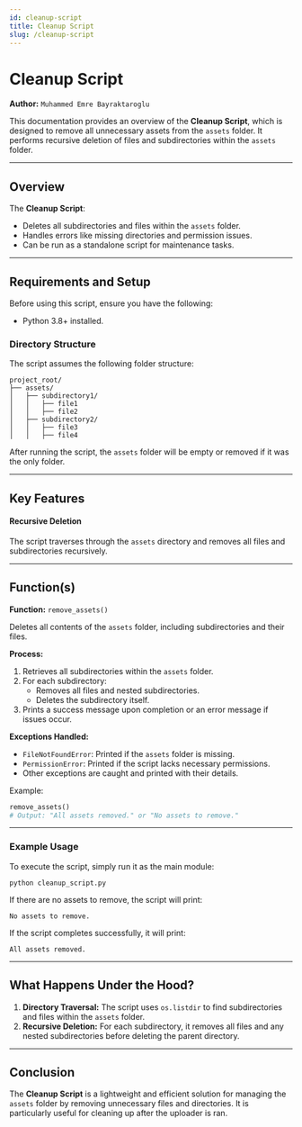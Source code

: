 ```yaml
---
id: cleanup-script
title: Cleanup Script
slug: /cleanup-script
---
```


# Cleanup Script

**Author:** `Muhammed Emre Bayraktaroglu`

This documentation provides an overview of the **Cleanup Script**, which is designed to remove all unnecessary assets from the `assets` folder. It performs recursive deletion of files and subdirectories within the `assets` folder.

---

## Overview

The **Cleanup Script**:
- Deletes all subdirectories and files within the `assets` folder.
- Handles errors like missing directories and permission issues.
- Can be run as a standalone script for maintenance tasks.

---

## Requirements and Setup

Before using this script, ensure you have the following:
- Python 3.8+ installed.

### Directory Structure

The script assumes the following folder structure:
```plaintext
project_root/
├── assets/
│   ├── subdirectory1/
│   │   ├── file1
│   │   ├── file2
│   ├── subdirectory2/
│   │   ├── file3
│   │   ├── file4
```

After running the script, the `assets` folder will be empty or removed if it was the only folder.

---
## Key Features

#### Recursive Deletion
The script traverses through the `assets` directory and removes all files and subdirectories recursively.

---

## Function(s)

**Function:** `remove_assets()`

Deletes all contents of the `assets` folder, including subdirectories and their files.

**Process:**
1. Retrieves all subdirectories within the `assets` folder.
2. For each subdirectory:
   - Removes all files and nested subdirectories.
   - Deletes the subdirectory itself.
3. Prints a success message upon completion or an error message if issues occur.

**Exceptions Handled:**
- `FileNotFoundError`: Printed if the `assets` folder is missing.
- `PermissionError`: Printed if the script lacks necessary permissions.
- Other exceptions are caught and printed with their details.

Example:
```python
remove_assets()
# Output: "All assets removed." or "No assets to remove."
```

---

### Example Usage

To execute the script, simply run it as the main module:
```shell
python cleanup_script.py
```

If there are no assets to remove, the script will print:
```plaintext
No assets to remove.
```

If the script completes successfully, it will print:
```plaintext
All assets removed.
```

---

## What Happens Under the Hood?

1. **Directory Traversal:** The script uses `os.listdir` to find subdirectories and files within the `assets` folder.
2. **Recursive Deletion:** For each subdirectory, it removes all files and any nested subdirectories before deleting the parent directory.

---

## Conclusion

The **Cleanup Script** is a lightweight and efficient solution for managing the `assets` folder by removing unnecessary files and directories. It is particularly useful for cleaning up after the uploader is ran.